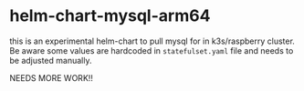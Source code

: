 # helm-chart-mysql-arm64

this is an experimental helm-chart to pull mysql for in k3s/raspberry cluster.
Be aware some values are hardcoded in `statefulset.yaml` file and needs to be adjusted manually.

NEEDS MORE WORK!!